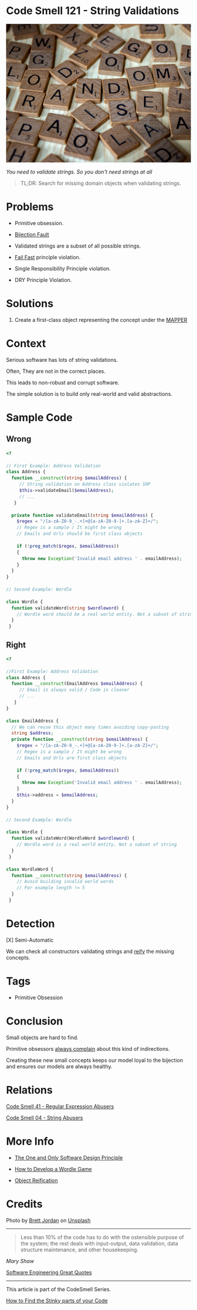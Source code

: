 # Code Smell 121 - String Validations

![Code Smell 121 - String Validations](Code%20Smell%20121%20-%20String%20Validations.jpg)

*You need to validate strings. So you don't need strings at all*

> TL;DR: Search for missing domain objects when validating strings.

# Problems

- Primitive obsession.

- [Bijection Fault](https://github.com/mcsee/Software-Design-Articles/tree/main/Articles/Theory/The%20One%20and%20Only%20Software%20Design%20Principle/readme.md)

- Validated strings are a subset of all possible strings.

- [Fail Fast](https://github.com/mcsee/Software-Design-Articles/tree/main/Articles/Theory/Fail%20Fast/readme.md) principle violation.

- Single Responsibility Principle violation.

- DRY Principle Violation.

# Solutions

1. Create a first-class object representing the concept under the [MAPPER](https://github.com/mcsee/Software-Design-Articles/tree/main/Articles/Theory/What%20is%20(wrong%20with)%20software/readme.md)

# Context

Serious software has lots of string validations.

Often, They are not in the correct places.

This leads to non-robust and corrupt software.

The simple solution is to build only real-world and valid abstractions.

# Sample Code

## Wrong

[Gist Url]: # (https://gist.github.com/mcsee/1b6799dac071ce8bd2a1082dfdbd668d)
```php
<?

// First Example: Address Validation
class Address { 
  function __construct(string $emailAddress) {
     // String validation on Address class violates SRP
     $this->validateEmail($emailAddress);
     // ...
   }
  
  private function validateEmail(string $emailAddress) {
    $regex = "/[a-zA-Z0-9_-.+]+@[a-zA-Z0-9-]+.[a-zA-Z]+/";
    // Regex is a sample / It might be wrong
    // Emails and Urls should be first class objects

    if (!preg_match($regex, $emailAddress))
    {
      throw new Exception('Invalid email address ' . emailAddress);
    }    
  }
}

// Second Example: Wordle

class Wordle { 
  function validateWord(string $wordleword) {
    // Wordle word should be a real world entity. Not a subset of strings
  }
 }
```

## Right

[Gist Url]: # (https://gist.github.com/mcsee/d2eace32ecb9f7564ebeaf8136118f53)
```php
<?

//First Example: Address Validation
class Address { 
  function __construct(EmailAddress $emailAddress) {
     // Email is always valid / Code is cleaner
     // ...
   }
}
  
class EmailAddress { 
  // We can reuse this object many times avoiding copy-pasting
  string $address; 
  private function __construct(string $emailAddress) {
    $regex = "/[a-zA-Z0-9_-.+]+@[a-zA-Z0-9-]+.[a-zA-Z]+/";
    // Regex is a sample / It might be wrong
    // Emails and Urls are first class objects

    if (!preg_match($regex, $emailAddress))
    {
      throw new Exception('Invalid email address ' . emailAddress);
    }   
    $this->address = $emailAddress;
  }
}

// Second Example: Wordle

class Wordle { 
  function validateWord(WordleWord $wordleword) {
    // Wordle word is a real world entity. Not a subset of string
  }
 }

class WordleWord { 
  function __construct(string $emailAddress) {
    // Avoid building invalid world words
    // For example length != 5
  }
 }
```

# Detection

[X] Semi-Automatic 

We can check all constructors validating strings and [reify](https://en.wikipedia.org/wiki/Reification_(computer_science)) the missing concepts.

# Tags

- Primitive Obsession

# Conclusion

Small objects are hard to find.

Primitive obsessors [always complain](https://github.com/mcsee/Software-Design-Articles/tree/main/Articles/Blogging/I%20Wrote%20More%20than%2090%20Articles%20on%202021%20Here%20is%20What%20I%20Learned/readme.md) about this kind of indirections.

Creating these new small concepts keeps our model loyal to the bijection and ensures our models are always healthy.

# Relations

[Code Smell 41 - Regular Expression Abusers](https://github.com/mcsee/Software-Design-Articles/tree/main/Articles/Code%20Smells/Code%20Smell%2041%20-%20Regular%20Expression%20Abusers/readme.md)

[Code Smell 04 - String Abusers](https://github.com/mcsee/Software-Design-Articles/tree/main/Articles/Code%20Smells/Code%20Smell%2004%20-%20String%20Abusers/readme.md)

# More Info

- [The One and Only Software Design Principle](https://github.com/mcsee/Software-Design-Articles/tree/main/Articles/Theory/The%20One%20and%20Only%20Software%20Design%20Principle/readme.md)

- [How to Develop a Wordle Game](https://github.com/mcsee/Software-Design-Articles/tree/main/Articles/Wordle/How%20to%20Develop%20a%20Wordle%20Game%20using%20TDD%20in%2025%20Minutes/readme.md)

- [Object Reification](https://en.wikipedia.org/wiki/Reification_(computer_science))

# Credits

Photo by [Brett Jordan](https://unsplash.com/@brett_jordan) on [Unsplash](https://unsplash.com/s/photos/letters)
  
* * *

> Less than 10% of the code has to do with the ostensible purpose of the system; the rest deals with input-output, data validation, data structure maintenance, and other housekeeping.

_Mary Shaw_
 
[Software Engineering Great Quotes](https://github.com/mcsee/Software-Design-Articles/tree/main/Articles/Quotes/Software%20Engineering%20Great%20Quotes/readme.md)

* * *

This article is part of the CodeSmell Series.

[How to Find the Stinky parts of your Code](https://github.com/mcsee/Software-Design-Articles/tree/main/Articles/Code%20Smells/How%20to%20Find%20the%20Stinky%20parts%20of%20your%20Code/readme.md)
